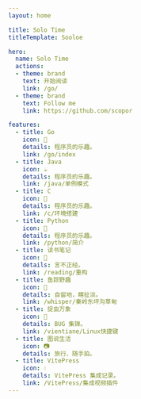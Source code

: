 ```yaml
---
layout: home

title: Solo Time
titleTemplate: Sooloe

hero:
  name: Solo Time
  actions:
  - theme: brand
    text: 开始阅读
    link: /go/
  - theme: brand
    text: Follow me
    link: https://github.com/scopor

features:
  - title: Go
    icon: 🐬
    details: 程序员的乐趣。
    link: /go/index
  - title: Java
    icon: ☕
    details: 程序员的乐趣。
    link: /java/单例模式
  - title: C
    icon: 🐋
    details: 程序员的乐趣。
    link: /c/环境搭建
  - title: Python
    icon: 🐍
    details: 程序员的乐趣。
    link: /python/简介
  - title: 读书笔记
    icon: 🦋
    details: 言不正经。
    link: /reading/重构
  - title: 鱼踪野趣
    icon: 🐳
    details: 自留地，瞎扯淡。
    link: /whisper/秦岭东坪沟草甸
  - title: 捉虫万象
    icon: 🐛
    details: BUG 集锦。
    link: /vientiane/Linux快捷键
  - title: 图说生活
    icon: 📷
    details: 旅行、随手拍。
  - title: VitePress
    icon: 💧
    details: VitePress 集成记录。
    link: /VitePress/集成视频插件
---
```

